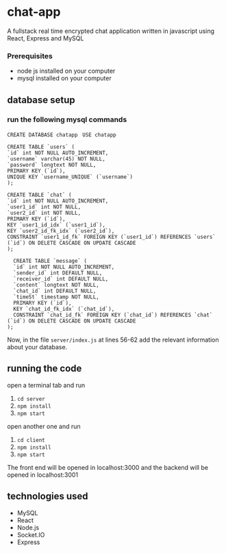 # chat-app
A fullstack real time encrypted chat application written in javascript using React, Express and MySQL
### Prerequisites
- node js installed on your computer
- mysql installed on your computer
## database setup
### run the following mysql commands
`CREATE DATABASE chatapp `
 `USE chatapp`
  ```
  CREATE TABLE `users` (
  `id` int NOT NULL AUTO_INCREMENT,
  `username` varchar(45) NOT NULL,
  `password` longtext NOT NULL,
  PRIMARY KEY (`id`),
  UNIQUE KEY `username_UNIQUE` (`username`)
);
```
  ```
  CREATE TABLE `chat` (
  `id` int NOT NULL AUTO_INCREMENT,
  `user1_id` int NOT NULL,
  `user2_id` int NOT NULL,
  PRIMARY KEY (`id`),
  KEY `user1_id_idx` (`user1_id`),
  KEY `user2_id_fk_idx` (`user2_id`),
  CONSTRAINT `user1_id_fk` FOREIGN KEY (`user1_id`) REFERENCES `users` (`id`) ON DELETE CASCADE ON UPDATE CASCADE
);
```
```
  CREATE TABLE `message` (
  `id` int NOT NULL AUTO_INCREMENT,
  `sender_id` int DEFAULT NULL,
  `receiver_id` int DEFAULT NULL,
  `content` longtext NOT NULL,
  `chat_id` int DEFAULT NULL,
  `timeSt` timestamp NOT NULL,
  PRIMARY KEY (`id`),
  KEY `chat_id_fk_idx` (`chat_id`),
  CONSTRAINT `chat_id_fk` FOREIGN KEY (`chat_id`) REFERENCES `chat` (`id`) ON DELETE CASCADE ON UPDATE CASCADE
);
```
Now, in the file `server/index.js` at lines 56-62 add the relevant information about your database. 
## running the code
open a terminal tab and run 
1. `cd server`
2. `npm install`
3. `npm start`

open another one and run
1. `cd client`
2. `npm install`
3. `npm start`


The front end will be opened in localhost:3000 and the backend will be opened in localhost:3001

## technologies used
- MySQL
- React
- Node.js
- Socket.IO
- Express

